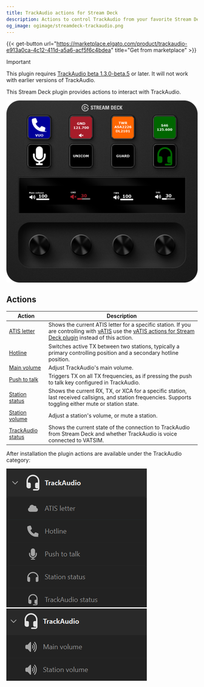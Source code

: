 ```yaml
---
title: TrackAudio actions for Stream Deck
description: Actions to control TrackAudio from your favorite Stream Deck device
og_image: ogimage/streamdeck-trackaudio.png
---
```


{{< get-button url="https://marketplace.elgato.com/product/trackaudio-e913a0ca-4c12-411d-a5a6-acf5f6c4bdea" title="Get from marketplace" >}}

> [!IMPORTANT]
> This plugin requires [TrackAudio beta 1.3.0-beta.5](https://github.com/pierr3/TrackAudio/releases/latest) or later. It will not work with earlier versions of TrackAudio.

This Stream Deck plugin provides actions to interact with TrackAudio.

![Screenshot a Stream Deck profile with buttons for stations, current ATIS letter, a hotline, and a push-to-talk button](example.png)

## Actions

| Action                                 | Description                                                                                                                                                                                                  |
| -------------------------------------- | ------------------------------------------------------------------------------------------------------------------------------------------------------------------------------------------------------------ |
| [ATIS letter](atis-letter)             | Shows the current ATIS letter for a specific station. If you are controlling with [vATIS](https://vatis.app/) use the [vATIS actions for Stream Deck plugin](/docs/streamdeck-vatis) instead of this action. |
| [Hotline](hotline)                     | Switches active TX between two stations, typically a primary controlling position and a secondary hotline position.                                                                                          |
| [Main volume](main-volume)             | Adjust TrackAudio's main volume.                                                                                                                                                                             |
| [Push to talk](push-to-talk)           | Triggers TX on all TX frequencies, as if pressing the push to talk key configured in TrackAudio.                                                                                                             |
| [Station status](station-status)       | Shows the current RX, TX, or XCA for a specific station, last received callsigns, and station frequencies. Supports toggling either mute or station state.                                                   |
| [Station volume](station-volume)       | Adjust a station's volume, or mute a station.                                                                                                                                                                |
| [TrackAudio status](trackaudio-status) | Shows the current state of the connection to TrackAudio from Stream Deck and whether TrackAudio is voice connected to VATSIM.                                                                                |

After installation the plugin actions are available under the TrackAudio category:

![Screenshot of the Stream Deck profile UI with the keys categories filtered to "track"](keys-category.png) ![Screenshot of the Stream Deck profile UI with the dials categories filtered to "track"](dials-category.png)
